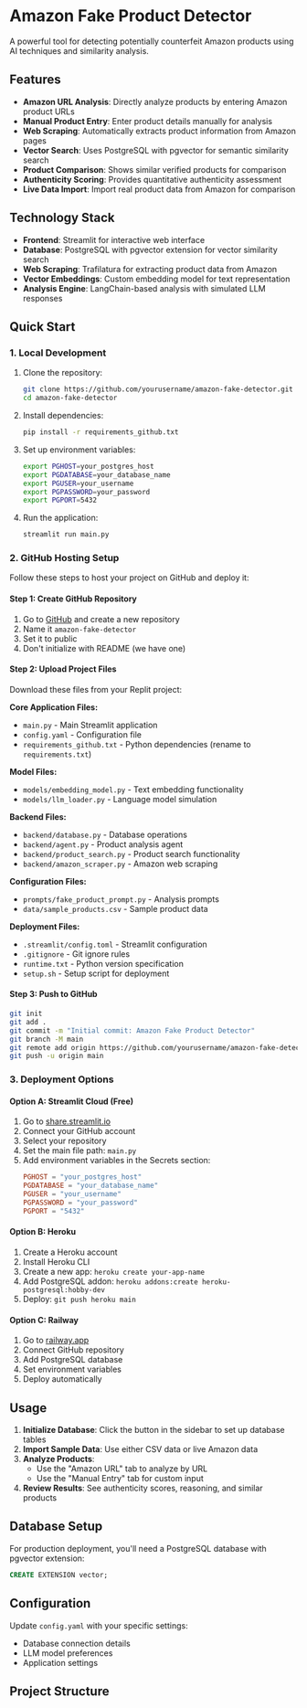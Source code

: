 # Amazon Fake Product Detector

A powerful tool for detecting potentially counterfeit Amazon products using AI techniques and similarity analysis.

## Features

- **Amazon URL Analysis**: Directly analyze products by entering Amazon product URLs
- **Manual Product Entry**: Enter product details manually for analysis
- **Web Scraping**: Automatically extracts product information from Amazon pages
- **Vector Search**: Uses PostgreSQL with pgvector for semantic similarity search
- **Product Comparison**: Shows similar verified products for comparison
- **Authenticity Scoring**: Provides quantitative authenticity assessment
- **Live Data Import**: Import real product data from Amazon for comparison

## Technology Stack

- **Frontend**: Streamlit for interactive web interface
- **Database**: PostgreSQL with pgvector extension for vector similarity search
- **Web Scraping**: Trafilatura for extracting product data from Amazon
- **Vector Embeddings**: Custom embedding model for text representation
- **Analysis Engine**: LangChain-based analysis with simulated LLM responses

## Quick Start

### 1. Local Development

1. Clone the repository:
   ```bash
   git clone https://github.com/yourusername/amazon-fake-detector.git
   cd amazon-fake-detector
   ```

2. Install dependencies:
   ```bash
   pip install -r requirements_github.txt
   ```

3. Set up environment variables:
   ```bash
   export PGHOST=your_postgres_host
   export PGDATABASE=your_database_name
   export PGUSER=your_username
   export PGPASSWORD=your_password
   export PGPORT=5432
   ```

4. Run the application:
   ```bash
   streamlit run main.py
   ```

### 2. GitHub Hosting Setup

Follow these steps to host your project on GitHub and deploy it:

#### Step 1: Create GitHub Repository

1. Go to [GitHub](https://github.com) and create a new repository
2. Name it `amazon-fake-detector`
3. Set it to public
4. Don't initialize with README (we have one)

#### Step 2: Upload Project Files

Download these files from your Replit project:

**Core Application Files:**
- `main.py` - Main Streamlit application
- `config.yaml` - Configuration file
- `requirements_github.txt` - Python dependencies (rename to `requirements.txt`)

**Model Files:**
- `models/embedding_model.py` - Text embedding functionality
- `models/llm_loader.py` - Language model simulation

**Backend Files:**
- `backend/database.py` - Database operations
- `backend/agent.py` - Product analysis agent
- `backend/product_search.py` - Product search functionality
- `backend/amazon_scraper.py` - Amazon web scraping

**Configuration Files:**
- `prompts/fake_product_prompt.py` - Analysis prompts
- `data/sample_products.csv` - Sample product data

**Deployment Files:**
- `.streamlit/config.toml` - Streamlit configuration
- `.gitignore` - Git ignore rules
- `runtime.txt` - Python version specification
- `setup.sh` - Setup script for deployment

#### Step 3: Push to GitHub

```bash
git init
git add .
git commit -m "Initial commit: Amazon Fake Product Detector"
git branch -M main
git remote add origin https://github.com/yourusername/amazon-fake-detector.git
git push -u origin main
```

### 3. Deployment Options

#### Option A: Streamlit Cloud (Free)

1. Go to [share.streamlit.io](https://share.streamlit.io)
2. Connect your GitHub account
3. Select your repository
4. Set the main file path: `main.py`
5. Add environment variables in the Secrets section:
   ```toml
   PGHOST = "your_postgres_host"
   PGDATABASE = "your_database_name"
   PGUSER = "your_username"
   PGPASSWORD = "your_password"
   PGPORT = "5432"
   ```

#### Option B: Heroku

1. Create a Heroku account
2. Install Heroku CLI
3. Create a new app: `heroku create your-app-name`
4. Add PostgreSQL addon: `heroku addons:create heroku-postgresql:hobby-dev`
5. Deploy: `git push heroku main`

#### Option C: Railway

1. Go to [railway.app](https://railway.app)
2. Connect GitHub repository
3. Add PostgreSQL database
4. Set environment variables
5. Deploy automatically

## Usage

1. **Initialize Database**: Click the button in the sidebar to set up database tables
2. **Import Sample Data**: Use either CSV data or live Amazon data
3. **Analyze Products**: 
   - Use the "Amazon URL" tab to analyze by URL
   - Use the "Manual Entry" tab for custom input
4. **Review Results**: See authenticity scores, reasoning, and similar products

## Database Setup

For production deployment, you'll need a PostgreSQL database with pgvector extension:

```sql
CREATE EXTENSION vector;
```

## Configuration

Update `config.yaml` with your specific settings:
- Database connection details
- LLM model preferences
- Application settings

## Project Structure

